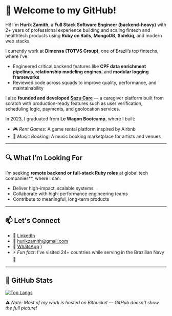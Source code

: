 # 👋 Welcome to my GitHub!

Hi! I'm **Hurik Zamith**, a **Full Stack Software Engineer (backend-heavy)** with 2+ years of professional experience building and scaling fintech and healthtech products using **Ruby on Rails**, **MongoDB**, **Sidekiq**, and modern web stacks.

I currently work at **Dimensa (TOTVS Group)**, one of Brazil’s top fintechs, where I’ve:

- Engineered critical backend features like **CPF data enrichment pipelines**, **relationship modeling engines**, and **modular logging frameworks**
- Reviewed code across squads to improve quality, performance, and maintainability

I also **founded and developed [Sazu Care](https://www.sazucare.com.br)** — a caregiver platform built from scratch with production-ready features such as user verification, scheduling logic, payments, and geolocation services.

In 2023, I graduated from **Le Wagon Bootcamp**, where I built:

- 🎮 *Rent Games*: A game rental platform inspired by Airbnb  
- 🎸 *Music Booking*: A music booking marketplace for artists and venues

---

## 🔍 What I’m Looking For

I’m seeking **remote backend or full-stack Ruby roles** at global tech companies**, where I can:

- Deliver high-impact, scalable systems
- Collaborate with high-performance engineering teams
- Contribute to meaningful, long-term products
  
---

## 📫 Let's Connect

- 💼 [LinkedIn](https://www.linkedin.com/in/hurikzamith/)
- 📩 hurikzamith@gmail.com  
- 📱 [WhatsApp](https://wa.me/+5512997664219?text=Hi!%20I%20am%20at%20your%20GitHub%20profile%20%20:) )  
- ⚡ *Fun fact*: I’ve visited 24+ countries while serving in the Brazilian Navy 🚢

---

## 🧠 GitHub Stats

[![Top Langs](https://github-readme-stats.vercel.app/api/top-langs/?username=hurikzamith&layout=compact&theme=radical)](https://github.com/anuraghazra/github-readme-stats)

⚠️ *Note: Most of my work is hosted on Bitbucket — GitHub doesn’t show the full picture!*
